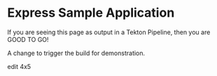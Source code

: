 # Express Sample Application

If you are seeing this page as output in a Tekton Pipeline, then you are GOOD TO GO!

A change to trigger the build for demonstration.


edit 4x5
